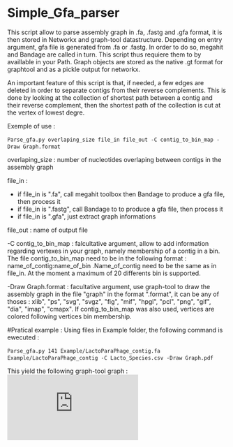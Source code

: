 # Simple_Gfa_parser

This script allow to parse assembly graph in .fa, .fastg and .gfa format, it is then stored in Networkx and graph-tool datastructure.
Depending on entry argument, gfa file is generated from .fa or .fastg. In order to do so,  megahit and Bandage are called in turn. This script thus requiere them to by availlable in your Path. Graph objects are stored as the native .gt format for graphtool and as a pickle output for networkx. 

An important feature of this script is that, if needed, a few edges are deleted in order to separate contigs from their reverse complements. This is done by looking at the collection of shortest path between a contig and their reverse complement, then the shortest path of the collection is cut at the vertex of lowest degre. 

Exemple of use : 
```
Parse_gfa.py overlaping_size file_in file_out -C contig_to_bin_map -Draw Graph.format
```
overlaping_size :  number of nucleotides overlaping between contigs in the assembly graph

file_in : 
* if file_in is ".fa", call megahit toolbox then Bandage to produce a gfa file, then process it
* if file_in is ".fastg", call Bandage to to produce a gfa file, then process it
* if file_in is ".gfa", just extract graph informations

file_out : name of output file

-C contig_to_bin_map : falcultative argument, allow to add information regarding vertexes in your graph, namely membership of a contig in a bin. The file contig_to_bin_map need to be in the following format : name_of_contig:name_of_bin .Name_of_contig need to be the same as in file_in. At the moment a maximum of 20 differents bin is supported. 
    
-Draw Graph.format : facultative argument, use graph-tool to draw the assembly graph in the file "graph" in the format ".format", it can be any of thoses : xlib", "ps", "svg", "svgz", "fig", "mif", "hpgl", "pcl", "png", "gif", "dia", "imap", "cmapx". If contig_to_bin_map was also used, vertices are colored following vertices bin membership. 

#Pratical example :
Using files in Example folder, the following command is ewecuted :
```
Parse_gfa.py 141 Example/LactoParaPhage_contig.fa Example/LactoParaPhage_contig -C Lacto_Species.csv -Draw Graph.pdf
```
This yield the following graph-tool graph :
![picture alt](https://github.com/Sebastien-Raguideau/Simple_Gfa_parser/blob/master/Example/Graph.pdf)
